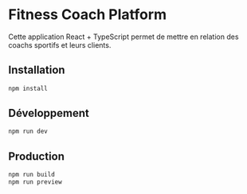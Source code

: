 # Fitness Coach Platform

Cette application React + TypeScript permet de mettre en relation des coachs sportifs et leurs clients.

## Installation

```bash
npm install
```

## Développement

```bash
npm run dev
```

## Production

```bash
npm run build
npm run preview
```

